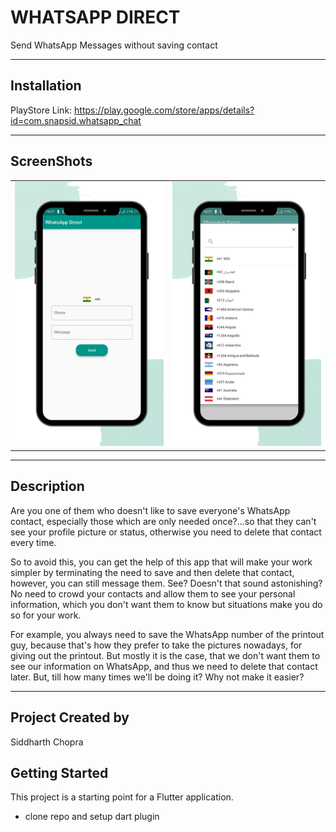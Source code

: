 # WHATSAPP DIRECT

Send WhatsApp Messages without saving contact

---

## Installation

PlayStore Link:
https://play.google.com/store/apps/details?id=com.snapsid.whatsapp_chat

---

## ScreenShots


|                                                           |                                                           |
| --------------------------------------------------------- | --------------------------------------------------------- |
| <img src="screenshots/1.png"  width="300"/> | <img src="screenshots/2.png" width="300"/>  |


---

## Description
Are you one of them who doesn't like to save everyone's WhatsApp contact, especially those which are only needed once?...so that they can't see your profile picture or status, otherwise you need to delete that contact every time.

So to avoid this, you can get the help of this app that will make your work simpler by terminating the need to save and then delete that contact, however, you can still message them. See? Doesn't that sound astonishing? No need to crowd your contacts and allow them to see your personal information, which you don't want them to know but situations make you do so for your work.

For example, you always need to save the WhatsApp number of the printout guy, because that's how they prefer to take the pictures nowadays, for giving out the printout. But mostly it is the case, that we don't want them to see our information on WhatsApp, and thus we need to delete that contact later. But, till how many times we'll be doing it?
Why not make it easier?


---
## Project Created by
Siddharth Chopra

## Getting Started

This project is a starting point for a Flutter application.

- clone repo and setup dart plugin


